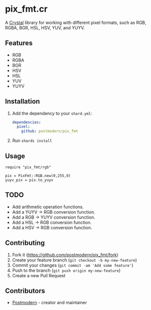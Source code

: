# pix_fmt.cr

A [Crystal] library for working with different pixel formats, such as RGB, RGBA,
BGR, HSL, HSV, YUV, and YUYV.

## Features

* RGB
* RGBA
* BGR
* HSV
* HSL
* YUV
* YUYV

## Installation

1. Add the dependency to your `shard.yml`:

   ```yaml
   dependencies:
     pixel:
       github: postmodern/pix_fmt
   ```

2. Run `shards install`

## Usage

```crystal
require "pix_fmt/rgb"

pix = PixFmt::RGB.new(0,255,0)
yuyv_pix = pix.to_yuyv
```

## TODO

* Add arithmetic operation functions.
* Add a YUYV -> RGB conversion function.
* Add a RGB -> YUYV conversion function.
* Add a HSL -> RGB conversion function.
* Add a HSV -> RGB conversion function.

## Contributing

1. Fork it (<https://github.com/postmodern/pix_fmt/fork>)
2. Create your feature branch (`git checkout -b my-new-feature`)
3. Commit your changes (`git commit -am 'Add some feature'`)
4. Push to the branch (`git push origin my-new-feature`)
5. Create a new Pull Request

## Contributors

- [Postmodern](https://github.com/postmodern) - creator and maintainer

[Crystal]: https://crystal-lang.org/
